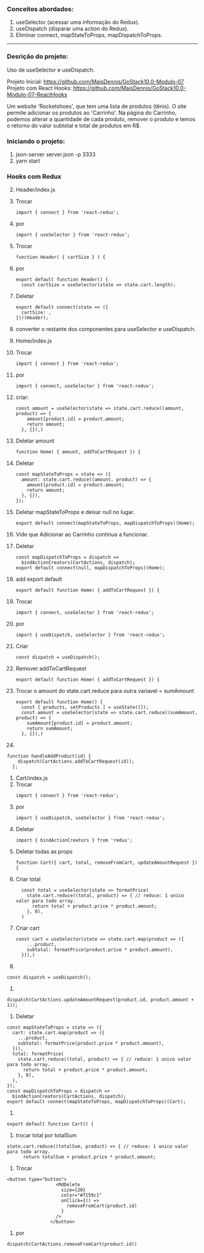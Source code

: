 ### Conceitos abordados:

1.  useSelector (acessar uma informação do Redux).
2.  useDispatch (disparar uma action do Redux).
3.  Eliminar connect, mapStateToProps, mapDispatchToProps.

___

### Desrição do projeto:

Uso de useSelector e useDispatch.

Projeto Inicial: https://github.com/MaisDennis/GoStack10.0-Modulo-07
Projeto com React Hooks: https://github.com/MaisDennis/GoStack10.0-Modulo-07-ReactHooks

Um website 'Rocketshoes', que tem uma lista de produtos (tênis). O site permite adicionar os produtos ao 'Carrinho'. Na página do Carrinho,  podemos alterar a quantidade de cada produto, remover o produto e temos o retorno do valor subtotal e total de produtos em R$.

### Iniciando o projeto:

1.  json-server server.json -p 3333
2.  yarn start

### Hooks com Redux

2. Header/index.js
1. Trocar
    ```
    import { connect } from 'react-redux';
    ```
1. por
    ```
    import { useSelector } from 'react-redux';
    ```
1. Trocar
    ```
    function Header( { cartSize } ) {
    ```
1. por
    ```
    export default function Header() {
      const cartSize = useSelector(state => state.cart.length);
    ```
1. Deletar
    ```
    export default connect(state => ({
      cartSize: ,
    }))(Header);
    ```
1. converter o restante dos componentes para useSelector e useDispatch.

1. Home/index.js
1. Trocar
    ```
    import { connect } from 'react-redux';
    ```
1. por
    ```
    import { connect, useSelector } from 'react-redux';
    ```
1. criar:
    ```
    const amount = useSelector(state => state.cart.reduce((amount, product) => {
        amount[product.id] = product.amount;
        return amount;
      }, {}),)
    ```
1. Deletar amount
    ```
    function Home( { amount, addToCartRequest }) {
    ```
1. Deletar
    ```
    const mapStateToProps = state => ({
      amount: state.cart.reduce((amount, product) => {
        amount[product.id] = product.amount;
        return amount;
      }, {}),
    });
    ```
1. Deletar mapStateToProps e deixar null no lugar.
    ```
    export default connect(mapStateToProps, mapDispatchToProps)(Home);
    ```
1. Vide que Adicionar ao Carrinho continua a funcionar.
2. Deletar
    ```
    const mapDispatchToProps = dispatch =>
      bindActionCreators(CartActions, dispatch);
    export default connect(null, mapDispatchToProps)(Home);
    ```
1. add export default
    ```
    export default function Home( { addToCartRequest }) {
    ```
1. Trocar
    ```
    import { connect, useSelector } from 'react-redux';
    ```
1. por
    ```
    import { useDispatch, useSelector } from 'react-redux';
    ```
1. Criar
    ```
    const dispatch = useDispatch();
    ```
1. Remover addToCartRequest
    ```
    export default function Home( { addToCartRequest }) {
    ```
1. Trocar o amount do state.cart.reduce para outra variavel = sumAmount
    ```
    export default function Home() {
      const [ products, setProducts ] = useState([]);
      const amount = useSelector(state => state.cart.reduce((sumAmount, product) => {
        sumAmount[product.id] = product.amount;
        return sumAmount;
      }, {}),)
    ```
1.
  ```
  function handleAddProduct(id) {
      dispatch(CartActions.addToCartRequest(id));
    };
  ```

1. Cart/index.js
1. Trocar
    ```
    import { connect } from 'react-redux';
    ```
1. por
    ```
    import { useDispatch, useSelector } from 'react-redux';
    ```
1. Deletar
    ```
    import { bindActionCreators } from 'redux';
    ```
1. Deletar todas as props
    ```
    function Cart({ cart, total, removeFromCart, updateAmountRequest }) {
    ```
1. Criar total
    ```
      const total = useSelector(state => formatPrice(
        state.cart.reduce((total, product) => { // reduce: 1 unico valor para todo array.
          return total + product.price * product.amount;
        }, 0),
      )
    ```
1. Criar cart
    ```
    const cart = useSelector(state => state.cart.map(product => ({
        ...product,
        subtotal: formatPrice(product.price * product.amount),
      })),)
    ```
1.
```
const dispatch = useDispatch();
```
1.
```
dispatch(CartActions.updateAmountRequest(product.id, product.amount + 1));
```
1. Deletar
```
const mapStateToProps = state => ({
  cart: state.cart.map(product => ({
    ...product,
    subtotal: formatPrice(product.price * product.amount),
  })),
  total: formatPrice(
    state.cart.reduce((total, product) => { // reduce: 1 unico valor para todo array.
      return total + product.price * product.amount;
    }, 0),
  ),
});
const mapDispatchToProps = dispatch =>
  bindActionCreators(CartActions, dispatch);
export default connect(mapStateToProps, mapDispatchToProps)(Cart);
```
1.
```
export default function Cart() {
```
1. trocar total por totalSum
```
state.cart.reduce((totalSum, product) => { // reduce: 1 unico valor para todo array.
      return totalSum + product.price * product.amount;
```
1. Trocar
```
<button type="button">
                  <MdDelete
                    size={20}
                    color="#7159c1"
                    onClick={() =>
                      removeFromCart(product.id)
                    }
                  />
                </button>
```
1. por
```
dispatch(CartActions.removeFromCart(product.id))
```



